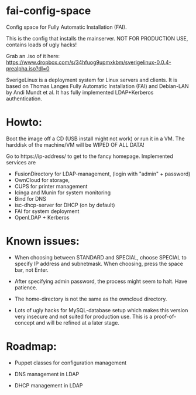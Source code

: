 fai-config-space
================

Config space for Fully Automatic Installation (FAI).

This is the config that installs the mainserver. NOT FOR PRODUCTION USE, contains loads of ugly hacks!

Grab an .iso of it here: https://www.dropbox.com/s/34hfuog9upmxkbm/sverigelinux-0.0.4-prealpha.iso?dl=0

SverigeLinux is a deployment system for Linux servers and clients. It is based on Thomas Langes Fully Automatic Installation (FAI) and Debian-LAN by Andi Mundt et al. 
It has fully implemented LDAP+Kerberos authentication.

Howto:
======

Boot the image off a CD (USB install might not work) or run it in a VM. The harddisk of the machine/VM will be WIPED OF ALL DATA!

Go to https://ip-address/ to get to the fancy homepage. Implemented services are 
* FusionDirectory for LDAP-management, (login with "admin" + password)
* OwnCloud for storage,
* CUPS for printer management
* Icinga and Munin for system monitoring
* Bind for DNS
* isc-dhcp-server for DHCP (on by default)
* FAI for system deployment
* OpenLDAP + Kerberos

Known issues:
=============

* When choosing between STANDARD and SPECIAL, choose SPECIAL to specify IP address and subnetmask. When choosing, press the space bar, not Enter.

* After specifying admin password, the process might seem to halt. Have patience.

* The home-directory is not the same as the owncloud directory.

* Lots of ugly hacks for MySQL-database setup which makes this version very insecure and not suited for production use. This is a proof-of-concept and will be refined at a later stage.

Roadmap:
========

* Puppet classes for configuration management

* DNS management in LDAP

* DHCP management in LDAP

